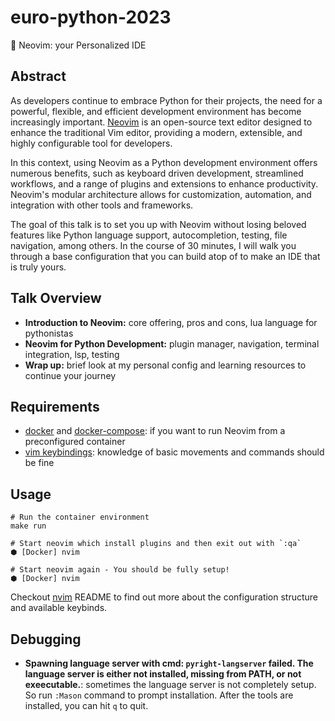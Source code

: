 # euro-python-2023

🐍 Neovim: your Personalized IDE

## Abstract

As developers continue to embrace Python for their projects, the need for a powerful, flexible, and efficient development environment has become increasingly important. [Neovim](https://neovim.io/) is an open-source text editor designed to enhance the traditional Vim editor, providing a modern, extensible, and highly configurable tool for developers.

In this context, using Neovim as a Python development environment offers numerous benefits, such as keyboard driven development, streamlined workflows, and a range of plugins and extensions to enhance productivity. Neovim's modular architecture allows for customization, automation, and integration with other tools and frameworks.

The goal of this talk is to set you up with Neovim without losing beloved features like Python language support, autocompletion, testing, file navigation, among others. In the course of 30 minutes, I will walk you through a base configuration that you can build atop of to make an IDE that is truly yours.

## Talk Overview

- **Introduction to Neovim:** core offering, pros and cons, lua language for pythonistas
- **Neovim for Python Development:** plugin manager, navigation, terminal integration, lsp, testing
- **Wrap up:** brief look at my personal config and learning resources to continue your journey

## Requirements

- [docker](https://docs.docker.com/get-docker/) and [docker-compose](https://docs.docker.com/compose/install/): if you want to run Neovim from a preconfigured container
- [vim keybindings](https://vim.rtorr.com/): knowledge of basic movements and commands should be fine

## Usage

```shell
# Run the container environment
make run

# Start neovim which install plugins and then exit out with `:qa`
⬢ [Docker] nvim

# Start neovim again - You should be fully setup!
⬢ [Docker] nvim
```

Checkout [nvim](./nvim/README.md) README to find out more about the configuration structure and available keybinds.

## Debugging

- **Spawning language server with cmd: `pyright-langserver` failed. The language server is either not installed, missing from PATH, or not exeecutable.**: sometimes the language server is not completely setup. So run `:Mason` command to prompt installation. After the tools are installed, you can hit `q` to quit.
